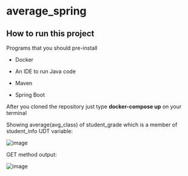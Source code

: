 # average_spring

## How to run this project

Programs that you should pre-install

- Docker

- An IDE to run Java code

- Maven

- Spring Boot

After you cloned the repository just type **docker-compose up** on your terminal

Showing average(avg_class) of student_grade which is a member of student_info UDT variable:

![image](https://user-images.githubusercontent.com/29722241/177867375-298aa539-732a-4f19-b247-8b8820553a8c.png)

GET method output:

![image](https://user-images.githubusercontent.com/29722241/177993839-313955dc-6075-4979-8877-01619b0bfdc9.png)
